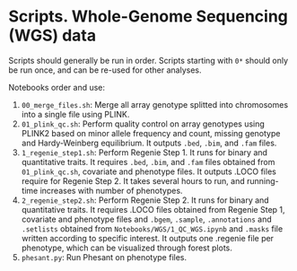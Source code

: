 # Scripts. Whole-Genome Sequencing (WGS) data

Scripts should generally be run in order. Scripts starting with `0*` should only be run once, and can be re-used for other analyses.

Notebooks order and use:
1. `00_merge_files.sh`: Merge all array genotype splitted into chromosomes into a single file using PLINK.
2. `01_plink_qc.sh`: Perform quality control on array genotypes using PLINK2 based on minor allele frequency and  count, missing genotype and Hardy-Weinberg equilibrium. It outputs `.bed`, `.bim`, and `.fam` files.
3. `1_regenie_step1.sh`: Perform Regenie Step 1. It runs for binary and quantitative traits. It requires `.bed`, `.bim`, and `.fam` files obtained from `01_plink_qc.sh`, covariate and phenotype files. It outputs .LOCO files require for Regenie Step 2. It takes several hours to run, and running-time increases with number of phenotypes. 
4. `2_regenie_step2.sh`: Perform Regenie Step 2. It runs for binary and quantitative traits. It requires .LOCO files obtained from Regenie Step 1, covariate and phenotype files and `.bgem`, `.sample`, `.annotations` and `.setlists` obtained from `Notebooks/WGS/1_QC_WGS.ipynb` and `.masks` file written according to specific interest. It outputs one .regenie file per phenotype, which can be visualized through forest plots.
5. `phesant.py`: Run Phesant on phenotype files. 
